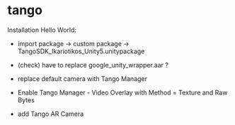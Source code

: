 # tango

Installation Hello World:

- import package -> custom package -> TangoSDK_Ikariotikos_Unity5.unitypackage

- (check) have to replace google_unity_wrapper.aar ?

- replace default camera with Tango Manager

- Enable Tango Manager - Video Overlay with Method = Texture and Raw Bytes

- add Tango AR Camera
